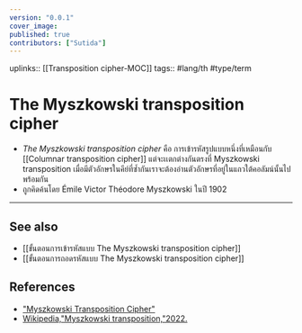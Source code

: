 ```yaml
---
version: "0.0.1"
cover_image:
published: true
contributors: ["Sutida"]
---
```

uplinks:: [[Transposition cipher-MOC]]
tags:: #lang/th #type/term 

# The Myszkowski transposition cipher
- *The Myszkowski transposition cipher* คือ การเข้ารหัสรูปแบบหนึ่งที่เหมือนกับ [[Columnar transposition cipher]] แต่จะเเตกต่างกันตรงที่ Myszkowski transposition เมื่อมีตัวอักษรในคีย์ที่ซ้ำกันเราจะต้องอ่านตัวอักษรที่อยู่ในแถวใต้คอลัมน์นั้นไปพร้อมกัน  
- ถูกคิดค้นโดย Émile Victor Théodore Myszkowski ในปี 1902
---
## See also
- [[ขั้นตอนการเข้ารหัสแบบ The Myszkowski transposition cipher]]
- [[ขั้นตอนการถอดรหัสแบบ The Myszkowski transposition cipher]]
## References
- ["Myszkowski Transposition Cipher"](https://crypto.interactive-maths.com/myszkowski-transposition-cipher.html)
- [Wikipedia,"Myszkowski transposition,"2022.](https://en.wikipedia.org/wiki/Transposition_cipher#Myszkowski_transposition)
